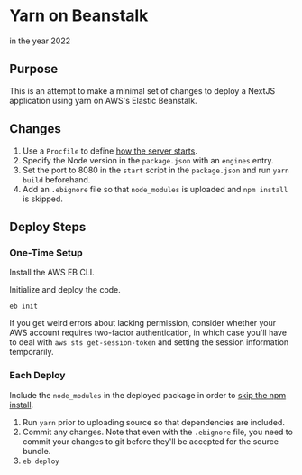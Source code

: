 # Yarn on Beanstalk

in the year 2022

## Purpose

This is an attempt to make a minimal set of changes to deploy a NextJS application using yarn on AWS's Elastic Beanstalk.

## Changes

1. Use a `Procfile` to define [how the server starts](https://docs.aws.amazon.com/elasticbeanstalk/latest/dg/nodejs-configuration-procfile.html).
2. Specify the Node version in the `package.json` with an `engines` entry.
3. Set the port to 8080 in the `start` script in the `package.json` and run `yarn build` beforehand.
4. Add an `.ebignore` file so that `node_modules` is uploaded and `npm install` is skipped.

## Deploy Steps

### One-Time Setup

Install the AWS EB CLI.

Initialize and deploy the code.

```
eb init
```

If you get weird errors about lacking permission, consider whether your AWS account requires two-factor authentication, in which case you'll have to deal with `aws sts get-session-token` and setting the session information temporarily.

### Each Deploy

Include the `node_modules` in the deployed package in order to [skip the npm install](https://docs.aws.amazon.com/elasticbeanstalk/latest/dg/nodejs-platform-dependencies.html#nodejs-platform-nodemodules).

1. Run `yarn` prior to uploading source so that dependencies are included.
2. Commit any changes. Note that even with the `.ebignore` file, you need to commit your changes to git before they'll be accepted for the source bundle.
3. `eb deploy`
